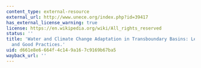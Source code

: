 ```yaml
---
content_type: external-resource
external_url: http://www.unece.org/index.php?id=39417
has_external_license_warning: true
license: https://en.wikipedia.org/wiki/All_rights_reserved
status: ''
title: 'Water and Climate Change Adaptation in Transboundary Basins: Lessons Learned
  and Good Practices.'
uid: d661e8e6-664f-4c14-9a16-7c9169b67ba5
wayback_url: ''
---
```


